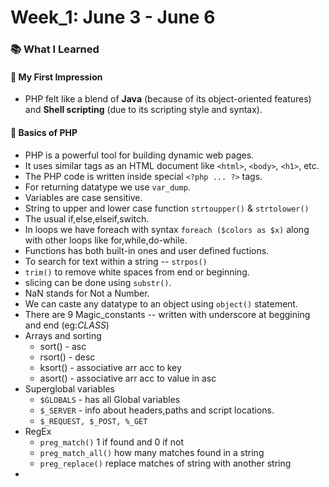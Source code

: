# Week_1: June 3 - June 6

### 📚 What I Learned
#### 🔹 My First Impression
- PHP felt like a blend of **Java** (because of its object-oriented features) and **Shell scripting** (due to its scripting style and syntax).

#### 🔹 Basics of PHP
- PHP is a powerful tool for building dynamic web pages.
- It uses similar tags as an HTML document like `<html>`, `<body>`, `<h1>`, etc.
- The PHP code is written inside special `<?php ... ?>` tags.
- For returning datatype we use `var_dump`.
- Variables are case sensitive.
- String to upper and lower case function `strtoupper()` & `strtolower()`
- The usual if,else,elseif,switch.
- In loops we have foreach with syntax `foreach ($colors as $x)` along with other loops like for,while,do-while.
- Functions has both built-in ones and user defined fuctions.
- To search for text within a string -- `strpos()`
- `trim()` to remove white spaces from end or beginning.
- slicing can be done using `substr()`.
- NaN stands for Not a Number.
- We can caste any datatype to an object using `object()` statement.
- There are 9 Magic_constants -- written with underscore at beggining and end (eg:_CLASS_)
- Arrays and sorting
  - sort() - asc
  - rsort() - desc
  - ksort() - associative arr acc to key
  - asort() - associative arr acc to value in asc
- Superglobal variables
  - `$GLOBALS` - has all Global variables
  - `$_SERVER` - info about headers,paths and script locations.
  - `$_REQUEST, $_POST, %_GET`
- RegEx
  - `preg_match()` 1 if found and 0 if not
  - `preg_match_all()` how many matches found in a string
  - `preg_replace()` replace matches of string with another string
- 

  

